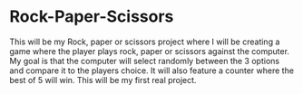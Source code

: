 # Rock-Paper-Scissors

This will be my Rock, paper or scissors project where I will be creating a game where the player plays rock, paper or scissors against the computer. My goal is that the computer will select randomly between the 3 options and compare it to the players choice. It will also feature a counter where the best of 5 will win. This will be my first real project.